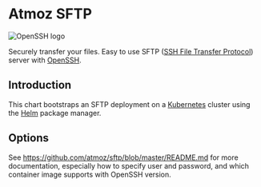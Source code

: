 # Atmoz SFTP

![OpenSSH logo](https://raw.githubusercontent.com/atmoz/sftp/master/openssh.png "Powered by OpenSSH")

Securely transfer your files. Easy to use SFTP ([SSH File Transfer Protocol](https://en.wikipedia.org/wiki/SSH_File_Transfer_Protocol)) server with [OpenSSH](https://en.wikipedia.org/wiki/OpenSSH).

## Introduction

This chart bootstraps an SFTP deployment on a [Kubernetes](http://kubernetes.io) cluster using the [Helm](https://helm.sh) package manager.

## Options

See https://github.com/atmoz/sftp/blob/master/README.md for more documentation,
especially how to specify user and password, and which container image supports
with OpenSSH version.
